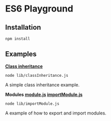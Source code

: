 # ES6 Playground

## Installation

`npm install`

## Examples


**[Class inheritance](src/classInheritance.js)**

`node lib/classInheritance.js`

A simple class inheritance example.


**Modules [module.js](src/module.js) [importModule.js](src/importModule.js)**

`node lib/importModule.js`

A example of how to export and import modules.
